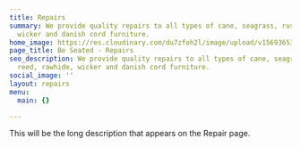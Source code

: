 ```yaml
---
title: Repairs
summary: We provide quality repairs to all types of cane, seagrass, rush, reed, rawhide,
  wicker and danish cord furniture.
home_image: https://res.cloudinary.com/du7zfoh2l/image/upload/v1569365378/uploads/Canva_-_Brown_Wooden_Board_d9naau.jpg
page_title: Be Seated - Repairs
seo_description: We provide quality repairs to all types of cane, seagrass, rush,
  reed, rawhide, wicker and danish cord furniture.
social_image: ''
layout: repairs
menu:
  main: {}

---
```

This will be the long description that appears on the Repair page.